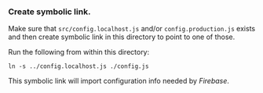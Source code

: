 ### Create symbolic link.

Make sure that `src/config.localhost.js` and/or
`config.production.js` exists and then create symbolic
link in this directory to point to one of those.

Run the following from within this directory:

    ln -s ../config.localhost.js ./config.js

This symbolic link will import configuration info needed
by _Firebase_.
